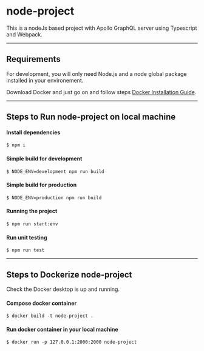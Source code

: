 # node-project

This is a nodeJs based project with Apollo GraphQL server using Typescript and Webpack.

---
## Requirements

For development, you will only need Node.js and a node global package installed in your environement.

Download Docker and just go on and follow steps [Docker Installation Guide](https://www.digitalocean.com/community/tutorials/how-to-install-and-use-docker-on-ubuntu-18-04).

---
## Steps to Run node-project on local machine

#### Install dependencies
  
    $ npm i
    
#### Simple build for development
    
    $ NODE_ENV=development npm run build

#### Simple build for production

    $ NODE_ENV=production npm run build
    
#### Running the project

    $ npm run start:env
    
#### Run unit testing

    $ npm run test
    
---
## Steps to Dockerize node-project
Check the Docker desktop is up and running.

#### Compose docker container
  
    $ docker build -t node-project .
    
#### Run docker container in your local machine
    
    $ docker run -p 127.0.0.1:2000:2000 node-project

    
